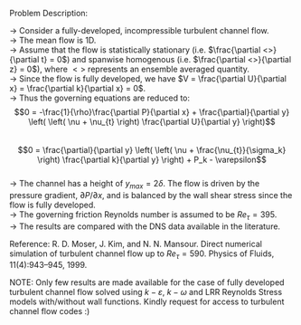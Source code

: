 Problem Description:

-> Consider a fully-developed, incompressible turbulent channel flow.  
-> The mean flow is 1D.  
-> Assume that the flow is statistically stationary (i.e. $\frac{\partial <>}{\partial t} = 0$) and spanwise homogenous (i.e. $\frac{\partial <>}{\partial z} = 0$), where $<>$ represents an ensemble averaged quantity.  
-> Since the flow is fully developed, we have $V = \frac{\partial U}{\partial x} = \frac{\partial k}{\partial x} = 0$.  
-> Thus the governing equations are reduced to:  
$$0 = -\frac{1}{\rho}\frac{\partial P}{\partial x} + \frac{\partial}{\partial y} \left( \left( \nu + \nu_{t} \right) \frac{\partial U}{\partial y} \right)$$  
$$0 = \frac{\partial}{\partial y} \left( \left( \nu + \frac{\nu_{t}}{\sigma_k} \right) \frac{\partial k}{\partial y} \right) + P_k - \varepsilon$$  
-> The channel has a height of $y_{max} = 2 \delta$. The flow is driven by the pressure gradient, $\partial P/ \partial x$, and is balanced by the wall shear stress since the flow is fully developed.  
-> The governing friction Reynolds number is assumed to be $Re_{\tau} = 395$.  
-> The results are compared with the DNS data available in the literature.  

Reference: R. D. Moser, J. Kim, and N. N. Mansour. Direct numerical simulation of turbulent channel flow up to $Re_{\tau}=590$. Physics of Fluids, 11(4):943–945, 1999.  

NOTE: Only few results are made available for the case of fully developed turbulent channel flow solved using $k-\varepsilon$, $k-\omega$ and LRR Reynolds Stress models with/without wall functions. Kindly request for access to turbulent channel flow codes :)
